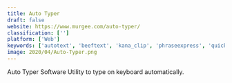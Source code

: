 ```yaml
---
title: Auto Typer
draft: false 
website: https://www.murgee.com/auto-typer/
classification: ['']
platform: ['Web']
keywords: ['autotext', 'beeftext', 'kana_clip', 'phraseexpress', 'quick_macros', 'texpand', 'textexpander', 'typertask', 'wordexpander', 'cansnippet']
image: 2020/04/Auto-Typer.png
---
```

Auto Typer Software Utility to type on keyboard automatically.